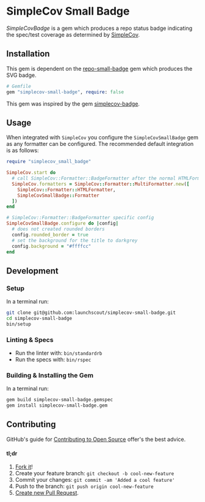 # SimpleCov Small Badge
*SimpleCovBadge* is a gem which produces a repo status badge indicating the spec/test coverage as determined by
[SimpleCov](https://github.com/simplecov-ruby/simplecov).

## Installation
This gem is dependent on the [repo-small-badge](https://github.com/marcgrimme/repo-small-badge) gem which produces the
SVG badge.
```ruby
# Gemfile
gem "simplecov-small-badge", require: false
```

This gem was inspired by the gem [simplecov-badge](https://github.com/matthew342/simplecov-badge).

## Usage
When integrated with `SimpleCov` you configure the `SimpleCovSmallBadge` gem as any formatter can be configured. The
recommended default integration is as follows:
```ruby
require "simplecov_small_badge"

SimpleCov.start do
  # call SimpleCov::Formatter::BadgeFormatter after the normal HTMLFormatter
  SimpleCov.formatters = SimpleCov::Formatter::MultiFormatter.new([
    SimpleCov::Formatter::HTMLFormatter,
    SimpleCovSmallBadge::Formatter
  ])
end

# SimpleCov::Formatter::BadgeFormatter specific config
SimpleCovSmallBadge.configure do |config|
  # does not created rounded borders
  config.rounded_border = true
  # set the background for the title to darkgrey
  config.background = "#ffffcc"
end
```

## Development
### Setup
In a terminal run:
```sh
git clone git@github.com:launchscout/simplecov-small-badge.git
cd simplecov-small-badge
bin/setup
```

### Linting & Specs
* Run the linter with: `bin/standardrb`
* Run the specs with: `bin/rspec`

### Building & Installing the Gem
In a terminal run:
```sh
gem build simplecov-small-badge.gemspec
gem install simplecov-small-badge.gem
```

## Contributing
GitHub's guide for [Contributing to Open Source](https://guides.github.com/activities/contributing-to-open-source/)
offer's the best advice.

#### tl;dr
1. [Fork it](https://help.github.com/articles/fork-a-repo/)!
1. Create your feature branch: `git checkout -b cool-new-feature`
1. Commit your changes: `git commit -am 'Added a cool feature'`
1. Push to the branch: `git push origin cool-new-feature`
1. [Create new Pull Request](https://help.github.com/articles/creating-a-pull-request/).